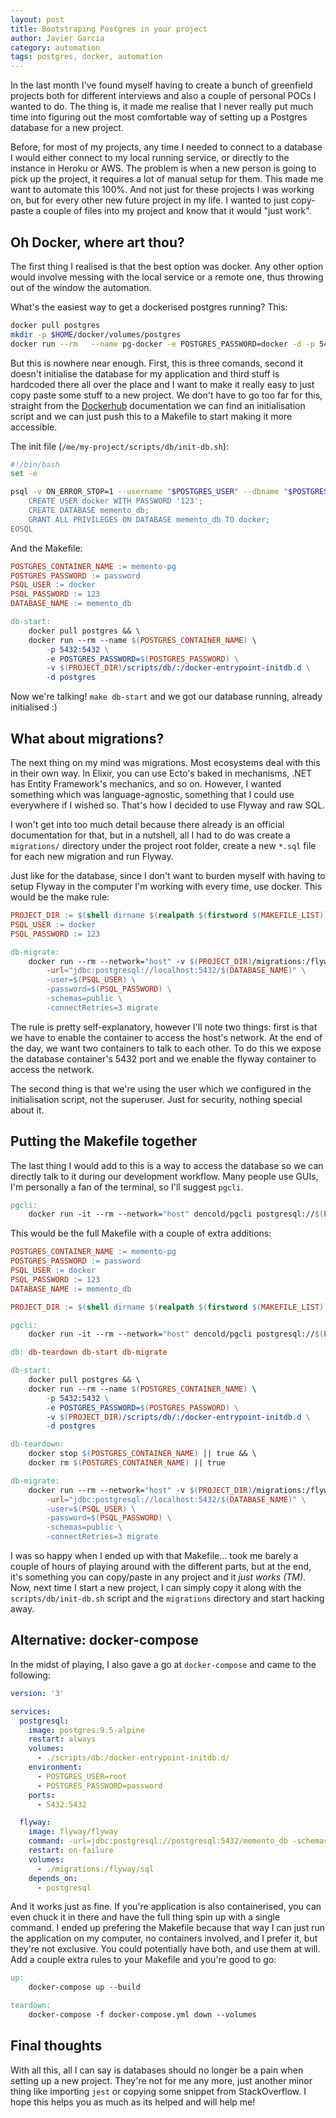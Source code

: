 ```yaml
---
layout: post
title: Bootstraping Postgres in your project
author: Javier Garcia
category: automation
tags: postgres, docker, automation
---
```


In the last month I've found myself having to create a bunch of greenfield
projects both for different interviews and also a couple of personal POCs I
wanted to do. The thing is, it made me realise that I never really put much
time into figuring out the most comfortable way of setting up a Postgres
database for a new project.

Before, for most of my projects, any time I needed to connect to a database I
would either connect to my local running service, or directly to the instance
in Heroku or AWS. The problem is when a new person is going to pick up the
project, it requires a lot of manual setup for them. This made me want to
automate this 100%.  And not just for these projects I was working on, but for
every other new future project in my life. I wanted to just copy-paste a couple
of files into my project and know that it would "just work".

## Oh Docker, where art thou?

The first thing I realised is that the best option was docker. Any other option
would involve messing with the local service or a remote one, thus throwing out
of the window the automation.

What's the easiest way to get a dockerised postgres running? This:

```sh
docker pull postgres
mkdir -p $HOME/docker/volumes/postgres
docker run --rm   --name pg-docker -e POSTGRES_PASSWORD=docker -d -p 5432:5432 -v $HOME/docker/volumes/postgres:/var/lib/postgresql/data postgres
```

But this is nowhere near enough. First, this is three comands, second it
doesn't initialise the database for my application and third stuff is hardcoded
there all over the place and I want to make it really easy to just copy paste
some stuff to a new project. We don't have to go too far for this, straight
from the [Dockerhub][0] documentation we can find an initialisation script and
we can just push this to a Makefile to start making it more accessible.

The init file (`/me/my-project/scripts/db/init-db.sh`):

```bash
#!/bin/bash
set -e

psql -v ON_ERROR_STOP=1 --username "$POSTGRES_USER" --dbname "$POSTGRES_DB" <<-EOSQL
    CREATE USER docker WITH PASSWORD '123';
    CREATE DATABASE memento_db;
    GRANT ALL PRIVILEGES ON DATABASE memento_db TO docker;
EOSQL
```

And the Makefile:

```Makefile
POSTGRES_CONTAINER_NAME := memento-pg
POSTGRES_PASSWORD := password
PSQL_USER := docker
PSQL_PASSWORD := 123
DATABASE_NAME := memento_db

db-start:
	docker pull postgres && \
	docker run --rm --name $(POSTGRES_CONTAINER_NAME) \
		-p 5432:5432 \
		-e POSTGRES_PASSWORD=$(POSTGRES_PASSWORD) \
		-v $(PROJECT_DIR)/scripts/db/:/docker-entrypoint-initdb.d \
		-d postgres
```

Now we're talking! `make db-start` and we got our database running, already
initialised :)

## What about migrations?

The next thing on my mind was migrations. Most ecosystems deal with this in
their own way. In Elixir, you can use Ecto's baked in mechanisms, .NET has
Entity Framework's mechanics, and so on. However, I wanted something which was
language-agnostic, something that I could use everywhere if I wished so. That's
how I decided to use Flyway and raw SQL.

I won't get into too much detail because there already is an official
documentation for that, but in a nutshell, all I had to do was create a
`migrations/` directory under the project root folder, create a new `*.sql`
file for each new migration and run Flyway.

Just like for the database, since I don't want to burden myself with having to
setup Flyway in the computer I'm working with every time, use docker. This
would be the make rule:

```Makefile
PROJECT_DIR := $(shell dirname $(realpath $(firstword $(MAKEFILE_LIST))))
PSQL_USER := docker
PSQL_PASSWORD := 123

db-migrate:
	docker run --rm --network="host" -v $(PROJECT_DIR)/migrations:/flyway/sql dhoer/flyway:alpine \
		-url="jdbc:postgresql://localhost:5432/$(DATABASE_NAME)" \
		-user=$(PSQL_USER) \
		-password=$(PSQL_PASSWORD) \
		-schemas=public \
		-connectRetries=3 migrate
```

The rule is pretty self-explanatory, however I'll note two things: first is
that we have to enable the container to access the host's network. At the end
of the day, we want two containers to talk to each other. To do this we expose
the database container's 5432 port and we enable the flyway container to access
the network.

The second thing is that we're using the user which we configured in the
initialisation script, not the superuser. Just for security, nothing special
about it.

## Putting the Makefile together

The last thing I would add to this is a way to access the database so we
can directly talk to it during our development workflow. Many people use GUIs, I'm
personally a fan of the terminal, so I'll suggest `pgcli`.

```Makefile
pgcli:
	docker run -it --rm --network="host" dencold/pgcli postgresql://$(PSQL_USER):$(PSQL_PASSWORD)@localhost:5432/$(DATABASE_NAME)
```

This would be the full Makefile with a couple of extra additions:

```Makefile
POSTGRES_CONTAINER_NAME := memento-pg
POSTGRES_PASSWORD := password
PSQL_USER := docker
PSQL_PASSWORD := 123
DATABASE_NAME := memento_db

PROJECT_DIR := $(shell dirname $(realpath $(firstword $(MAKEFILE_LIST))))

pgcli:
	docker run -it --rm --network="host" dencold/pgcli postgresql://$(PSQL_USER):$(PSQL_PASSWORD)@localhost:5432/$(DATABASE_NAME)

db: db-teardown db-start db-migrate

db-start:
	docker pull postgres && \
	docker run --rm --name $(POSTGRES_CONTAINER_NAME) \
		-p 5432:5432 \
		-e POSTGRES_PASSWORD=$(POSTGRES_PASSWORD) \
		-v $(PROJECT_DIR)/scripts/db/:/docker-entrypoint-initdb.d \
		-d postgres

db-teardown:
	docker stop $(POSTGRES_CONTAINER_NAME) || true && \
	docker rm $(POSTGRES_CONTAINER_NAME) || true

db-migrate:
	docker run --rm --network="host" -v $(PROJECT_DIR)/migrations:/flyway/sql dhoer/flyway:alpine \
		-url="jdbc:postgresql://localhost:5432/$(DATABASE_NAME)" \
		-user=$(PSQL_USER) \
		-password=$(PSQL_PASSWORD) \
		-schemas=public \
		-connectRetries=3 migrate
```

I was so happy when I ended up with that Makefile... took me barely a couple of
hours of playing around with the different parts, but at the end, it's
something you can copy/paste in any project and it _just works (TM)_. Now, next
time I start a new project, I can simply copy it along with the
`scripts/db/init-db.sh` script and the `migrations` directory and start hacking
away.

## Alternative: docker-compose

In the midst of playing, I also gave a go at `docker-compose` and came to the following:

```yaml
version: '3'

services:
  postgresql:
    image: postgres:9.5-alpine
    restart: always
    volumes:
      - ./scripts/db:/docker-entrypoint-initdb.d/
    environment:
      - POSTGRES_USER=root
      - POSTGRES_PASSWORD=password
    ports:
      - 5432:5432

  flyway:
    image: flyway/flyway
    command: -url=jdbc:postgresql://postgresql:5432/memento_db -schemas=public -user=docker -password=123 -connectRetries=60 migrate
    restart: on-failure
    volumes:
      - ./migrations:/flyway/sql
    depends_on:
      - postgresql
```

And it works just as fine. If you're application is also containerised, you can
even chuck it in there and have the full thing spin up with a single command. I
ended up prefering the Makefile because that way I can just run the application
on my computer, no containers involved, and I prefer it, but they're not
exclusive.  You could potentially have both, and use them at will. Add a couple
extra rules to your Makefile and you're good to go:

```Makefile
up:
	docker-compose up --build

teardown:
	docker-compose -f docker-compose.yml down --volumes
```

## Final thoughts

With all this, all I can say is databases should no longer be a pain when
setting up a new project. They're not for me any more, just another minor thing
like importing `jest` or copying some snippet from StackOverflow. I hope this
helps you as much as its helped and will help me!

[0]: https://hub.docker.com/_/postgres
